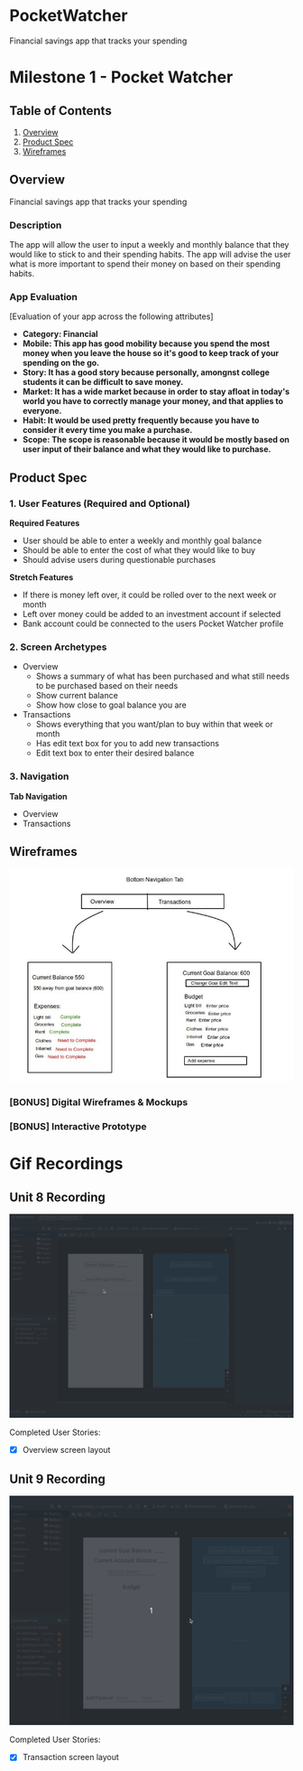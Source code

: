 # PocketWatcher
Financial savings app that tracks your spending
# Milestone 1 - Pocket Watcher

## Table of Contents

1. [Overview](#Overview)
1. [Product Spec](#Product-Spec)
1. [Wireframes](#Wireframes)

## Overview
Financial savings app that tracks your spending

### Description

The app will allow the user to input a weekly and monthly balance that they would like to stick to and their spending habits. The app will advise the user what is more important to spend their money on based on their spending habits.

### App Evaluation

[Evaluation of your app across the following attributes]
- **Category: Financial**
- **Mobile: This app has good mobility because you spend the most money when you leave the house so it's good to keep track of your spending on the go.**
- **Story: It has a good story because personally, amongnst college students it can be difficult to save money.**
- **Market: It has a wide market because in order to stay afloat in today's world you have to correctly manage your money, and that applies to everyone.**
- **Habit: It would be used pretty frequently because you have to consider it every time you make a purchase.**
- **Scope: The scope is reasonable because it would be mostly based on user input of their balance and what they would like to purchase.**

## Product Spec

### 1. User Features (Required and Optional)

**Required Features**

* User should be able to enter a weekly and monthly goal balance
* Should be able to enter the cost of what they would like to buy
* Should advise users during questionable purchases

**Stretch Features**

* If there is money left over, it could be rolled over to the next week or month
* Left over money could be added to an investment account if selected
* Bank account could be connected to the users Pocket Watcher profile

### 2. Screen Archetypes

- Overview
  - Shows a summary of what has been purchased and what still needs to be purchased based on their needs
  - Show current balance
  - Show how close to goal balance you are
- Transactions
  - Shows everything that you want/plan to buy within that week or month
  - Has edit text box for you to add new transactions
  - Edit text box to enter their desired balance

### 3. Navigation

**Tab Navigation**

* Overview
* Transactions

## Wireframes

<img src="wireframe.jpg" width=600>

### [BONUS] Digital Wireframes & Mockups

### [BONUS] Interactive Prototype

# Gif Recordings
## Unit 8 Recording
<img src="pocketwatcher_unit8.gif" width=600>

Completed User Stories:
- [x] Overview screen layout

## Unit 9 Recording
<img src="pocketwatcher_unit9.gif" width=600>

Completed User Stories:
- [x] Transaction screen layout
